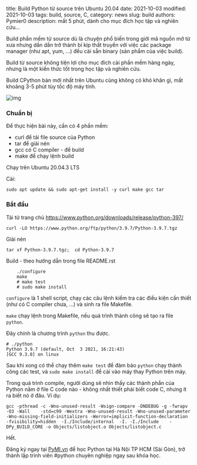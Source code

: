 title: Build Python từ source trên Ubuntu 20.04
date: 2021-10-03
modified: 2021-10-03
tags: build, source, C,
category: news
slug: build
authors: Pymier0
description: mất 5 phút, dành cho mục đích học tập và nghiên cứu...

Build phần mềm từ source dù là chuyện phổ biến trong giới mã nguồn mở từ xưa nhưng dần dần trở thành bí kíp thất
truyền với việc các package manager (như apt, yum, ...) đều cài sẵn binary (sản phẩm của việc build).

Build từ source không tiện lợi cho mục đích cài phần mềm hàng ngày, nhưng là một kiến thức tốt trong học tập và nghiên cứu.

Build CPython bản mới nhất trên Ubuntu cũng không có khó khăn gì, mất khoảng 3-5 phút tùy tốc độ máy tính.

![img](https://images.unsplash.com/photo-1570760295437-3627311f8fbe?crop=entropy&cs=tinysrgb&fit=max&fm=jpg&ixid=MnwyMzI1MzN8MHwxfHJhbmRvbXx8fHx8fHx8fDE2MzMyNzgzOTE&ixlib=rb-1.2.1&q=80&w=600)

### Chuẩn bị
Để thực hiện bài này, cần có 4 phần mềm:

- curl để tải file source của Python
- tar để giải nén
- gcc có C compiler - để build
- make để chạy lệnh build

Chạy trên Ubuntu 20.04.3 LTS

Cài:

```
sudo apt update && sudo apt-get install -y curl make gcc tar
```

### Bắt đầu

Tải từ trang chủ https://www.python.org/downloads/release/python-397/

```
curl -LO https://www.python.org/ftp/python/3.9.7/Python-3.9.7.tgz
```

Giải nén

```
tar xf Python-3.9.7.tgz;  cd Python-3.9.7
```

Build - theo hướng dẫn trong file README.rst


```
    ./configure
    make
    # make test
    # sudo make install
```

`configure` là 1 shell script, chạy các câu lệnh kiểm tra các điều kiện cần thiết (như có C compiler chưa, ...) và sinh ra file Makefile.

`make` chạy lệnh trong Makefile, nếu quá trình thành công sẽ tạo ra file `python`.

Đây chính là chương trình `python` thu được.

```
# ./python
Python 3.9.7 (default, Oct  3 2021, 16:21:43)
[GCC 9.3.0] on linux
```

Sau khi xong có thể chạy thêm `make test` để đảm bảo `python` chạy thành công các test, và `sudo make install` để cài vào máy thay Python trên máy.

Trong quá trình compile, người dùng sẽ nhìn thấy các thành phần của Python nằm ở file C code nào - không nhất thiết phải biết code C, nhưng ít ra biết nó ở đâu. Ví dụ:

```
gcc -pthread -c -Wno-unused-result -Wsign-compare -DNDEBUG -g -fwrapv -O3 -Wall    -std=c99 -Wextra -Wno-unused-result -Wno-unused-parameter -Wno-missing-field-initializers -Werror=implicit-function-declaration -fvisibility=hidden  -I./Include/internal  -I. -I./Include    -DPy_BUILD_CORE -o Objects/listobject.o Objects/listobject.c
```

Hết.

Đăng ký ngay tại [PyMI.vn](https://pymi.vn) để học Python tại Hà Nội TP HCM (Sài Gòn),
trở thành lập trình viên #python chuyên nghiệp ngay sau khóa học.
